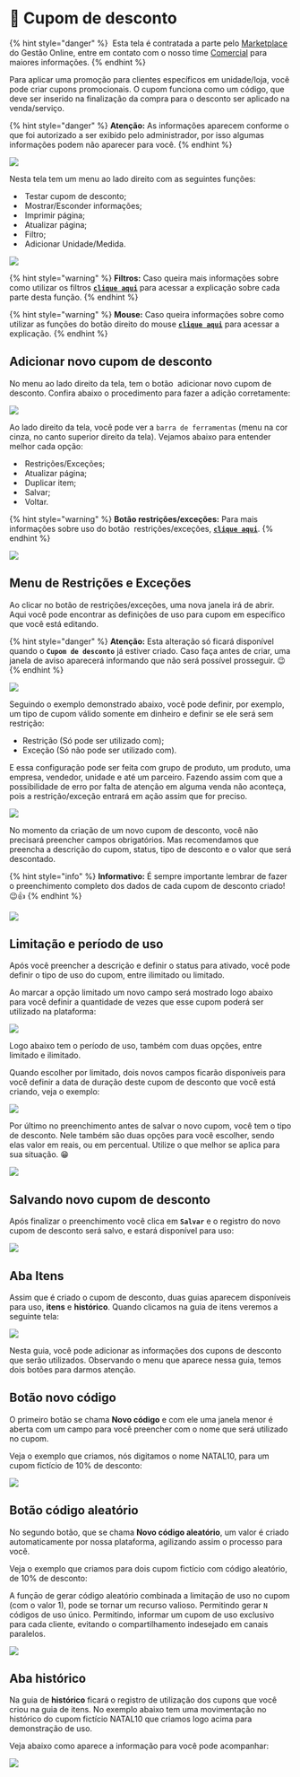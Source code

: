 # 🎫 Cupom de desconto

{% hint style="danger" %}
<img src="/erp-v2/assets/marketplace/coroa_.gif" alt="" data-size="line"> Esta tela é contratada a parte pelo [Marketplace](/erp-v2/marketplace/inicio.md) do Gestão Online, entre em contato com o nosso time [Comercial](https://api.whatsapp.com/send?phone=556237735650&text=Ol%C3%A1%20gostaria%20de%20mais%20informa%C3%A7%C3%B5es%20sobre%20o%20marketplace%20do%20Gest%C3%A3o.Online) para maiores informações.
{% endhint %}

Para aplicar uma promoção para clientes específicos em unidade/loja, você pode criar cupons promocionais. O cupom funciona como um código, que deve ser inserido na finalização da compra para o desconto ser aplicado na venda/serviço.

{% hint style="danger" %}
**Atenção:** As informações aparecem conforme o que foi autorizado a ser exibido pelo administrador, por isso algumas informações podem não aparecer para você.
{% endhint %}

![](/erp-v2/assets/funcionalidades/parametrizacao/aba_cupom.gif)

Nesta tela tem um menu ao lado direito com as seguintes funções:

- <img src="/erp-v2/assets/icon_cupom.png" alt="" data-size="line"> Testar cupom de desconto;
- <img src="/erp-v2/assets/icon_exibir.png" alt="" data-size="line"> Mostrar/Esconder informações;
- <img src="/erp-v2/assets/icon_imprimir.png" alt="" data-size="line"> Imprimir página;
- <img src="/erp-v2/assets/icon_atualizar.png" alt="" data-size="line"> Atualizar página;
- <img src="/erp-v2/assets/icon_filtro.png" alt="" data-size="line"> Filtro;
- <img src="/erp-v2/assets/icon_add.png" alt="" data-size="line"> Adicionar Unidade/Medida.


![](/erp-v2/assets/funcionalidades/parametrizacao/aba_cupom_menu.png)

{% hint style="warning" %}
**Filtros:** Caso queira mais informações sobre como utilizar os filtros [**`clique aqui`**](/erp-v2/primeiro_acesso/filtros.md) para acessar a explicação sobre cada parte desta função.
{% endhint %}

{% hint style="warning" %}
**Mouse:** Caso queira informações sobre como utilizar as funções do botão direito do mouse [**`clique aqui`**](https://docs.gestao.plus/erp-v2/primeiro_acesso/atalhos_internos#menu-botao-direito-do-mouse) para acessar a explicação.
{% endhint %}

## Adicionar novo cupom de desconto

No menu ao lado direito da tela, tem o botão <img src="/erp-v2/assets/icon_add.png" alt="" data-size="line"> adicionar novo cupom de desconto. Confira abaixo o procedimento para fazer a adição corretamente:

![](/erp-v2/assets/funcionalidades/parametrizacao/aba_cupom_add.png)

Ao lado direito da tela, você pode ver a `barra de ferramentas` (menu na cor cinza, no canto superior direito da tela). Vejamos abaixo para entender melhor cada opção:

- <img src="/erp-v2/assets/icon_cadeado.png" alt="" data-size="line"> Restrições/Exceções;
- <img src="/erp-v2/assets/icon_atualizar.png" alt="" data-size="line"> Atualizar página;
- <img src="/erp-v2/assets/icon_duplicar.png" alt="" data-size="line"> Duplicar item;
- <img src="/erp-v2/assets/icon_salvar.png" alt="" data-size="line"> Salvar;
- <img src="/erp-v2/assets/icon_voltar.png" alt="" data-size="line"> Voltar.

{% hint style="warning" %}
**Botão restrições/exceções:** Para mais informações sobre uso do botão <img src="/erp-v2/assets/icon_cadeado.png" alt="" data-size="line"> restrições/exceções, [**`clique aqui`**](/erp-v2/primeiro_acesso/permissoes_restricoes_excecoes.md).
{% endhint %}

![](/erp-v2/assets/funcionalidades/parametrizacao/aba_cupom_add_menu.png)

## Menu de Restrições e Exceções

Ao clicar no botão de restrições/exceções, uma nova janela irá de abrir. Aqui você pode encontrar as definições de uso para cupom em específico que você está editando.

{% hint style="danger" %}
**Atenção:** Esta alteração só ficará disponível quando o **`Cupom de desconto`** já estiver criado. Caso faça antes de criar, uma janela de aviso aparecerá informando que não será possível prosseguir. 😉
{% endhint %}

![](/erp-v2/assets/funcionalidades/parametrizacao/aba_cupom_btn_restricao.png)

Seguindo o exemplo demonstrado abaixo, você pode definir, por exemplo, um tipo de cupom válido somente em dinheiro e definir se ele será sem restrição:

- Restrição (Só pode ser utilizado com);
- Exceção (Só não pode ser utilizado com).

E essa configuração pode ser feita com grupo de produto, um produto, uma empresa, vendedor, unidade e até um parceiro. Fazendo assim com que a possibilidade de erro por falta de atenção em alguma venda não aconteça, pois a restrição/exceção entrará em ação assim que for preciso.

![](/erp-v2/assets/funcionalidades/parametrizacao/aba_cupom_btn_restricao.gif)

No momento da criação de um novo cupom de desconto, você não precisará preencher campos obrigatórios. Mas recomendamos que preencha a descrição do cupom, status, tipo de desconto e o valor que será descontado.

{% hint style="info" %}
**Informativo:** É sempre importante lembrar de fazer o preenchimento completo dos dados de cada cupom de desconto criado! 😉👍
{% endhint %}

![](/erp-v2/assets/funcionalidades/parametrizacao/aba_cupom_add_cupom.png)

## Limitação e período de uso

Após você preencher a descrição e definir o status para ativado, você pode definir o tipo de uso do cupom, entre ilimitado ou limitado.

Ao marcar a opção limitado um novo campo será mostrado logo abaixo para você definir a quantidade de vezes que esse cupom poderá ser utilizado na plataforma:

![](/erp-v2/assets/funcionalidades/parametrizacao/aba_cupom_add_limitado.gif)

Logo abaixo tem o período de uso, também com duas opções, entre limitado e ilimitado.

Quando escolher por limitado, dois novos campos ficarão disponíveis para você definir a data de duração deste cupom de desconto que você está criando, veja o exemplo:

![](/erp-v2/assets/funcionalidades/parametrizacao/aba_cupom_add_periodo.gif)

Por último no preenchimento antes de salvar o novo cupom, você tem o tipo de desconto. Nele também são duas opções para você escolher, sendo elas valor em reais, ou em percentual. Utilize o que melhor se aplica para sua situação. 😁

![](/erp-v2/assets/funcionalidades/parametrizacao/aba_cupom_add_tipo_desconto.gif)

## Salvando novo cupom de desconto

Após finalizar o preenchimento você clica em **`Salvar`** e o registro do novo cupom de desconto será salvo, e estará disponível para uso:

![](/erp-v2/assets/funcionalidades/parametrizacao/aba_cupom_add_salvar.gif)

## Aba Itens

Assim que é criado o cupom de desconto, duas guias aparecem disponíveis para uso, **itens** e **histórico**. Quando clicamos na guia de itens veremos a seguinte tela:

![](/erp-v2/assets/funcionalidades/parametrizacao/aba_cupom_add_guia_itens.png)

Nesta guia, você pode adicionar as informações dos cupons de desconto que serão utilizados. Observando o menu que aparece nessa guia, temos dois botões para darmos atenção.

## Botão novo código

O primeiro botão se chama **Novo código** e com ele uma janela menor é aberta com um campo para você preencher com o nome que será utilizado no cupom. 

Veja o exemplo que criamos, nós digitamos o nome NATAL10, para um cupom fictício de 10% de desconto:

![](/erp-v2/assets/funcionalidades/parametrizacao/aba_cupom_add_novo_cod.gif)

## Botão código aleatório

No segundo botão, que se chama **Novo código aleatório**, um valor é criado automaticamente por nossa plataforma, agilizando assim o processo para você.

Veja o exemplo que criamos para dois cupom fictício com código aleatório, de 10% de desconto:

A funçāo de gerar código aleatório combinada a limitaçāo de uso no cupom (com o valor 1), pode se tornar um recurso valioso. Permitindo gerar `N` códigos de uso único. Permitindo, informar um cupom de uso exclusivo para cada cliente, evitando o compartilhamento indesejado em canais paralelos.

![](/erp-v2/assets/funcionalidades/parametrizacao/aba_cupom_add_novo_cod_aleatorio.gif)

## Aba histórico

Na guia de **histórico** ficará o registro de utilização dos cupons que você criou na guia de itens. No exemplo abaixo tem uma movimentação no histórico do cupom fictício NATAL10 que criamos logo acima para demonstração de uso. 

Veja abaixo como aparece a informação para você pode acompanhar:

![](/erp-v2/assets/funcionalidades/parametrizacao/aba_cupom_add_guia_historico.png)

<br>

<br>


